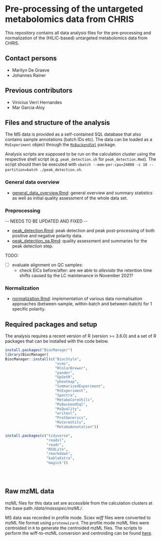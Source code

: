 # Pre-processing of the untargeted metabolomics data from CHRIS

This repository contains all data analysis files for the pre-processing and
normalization of the (HILIC-based) untargeted metabolomics data from CHRIS.

## Contact persons

- Marilyn De Graeve 
- Johannes Rainer

## Previous contributors

- Vinicius Verri Hernandes
- Mar Garcia-Aloy


## Files and structure of the analysis

The MS data is provided as a self-contained SQL database that also contains
sample annotations (batch IDs etc). The data can be loaded as a `MsExperiment`
object through the
[`MsBackendSql`](https://github.com/RforMassSpectrometry/MsBackendSQl) package.

Analysis scripts are supposed to be run on the calculation cluster using the
respective shell script (e.g. `peak_detection.sh` for `peak_detection.Rmd`). The
script should then be executed with `sbatch --mem-per-cpu=24000 -c 10
--partition=batch ./peak_detection.sh`.


### General data overview

- [general_data_overview.Rmd](general_data_overview.Rmd): general overview and
  summary statistics as well as initial quality assessment of the whole data
  set.


### Preprocessing

-- NEEDS TO BE UPDATED AND FIXED --

- [peak_detection.Rmd](peak_detection.Rmd): peak detection and peak
  post-processing of both positive and negative polarity data.
- [peak_detection_qa.Rmd](peak_detection_qa.Rmd): quality assessment and
  summaries for the peak detection step.

TODO:
- [ ] evaluate alignment on QC samples:
  - check EICs before/after: are we able to *alleviate* the retention time
    shifts caused by the LC maintenance in November 2021?

### Normalization

- [normalization.Rmd](normalization.Rmd): implementation of various data
normalisation approaches (between-sample, within-batch and between-batch) for 1 specific polarity.

## Required packages and setup

The analysis requires a recent version of R (version >= 3.6.0) and a set of R
packages that can be installed with the code below.

```r
install.packages("BiocManager")
library(BiocManager)
BiocManager::install(c("BiocStyle",
                       "xcms",
                       "RColorBrewer",
                       "pander",
                       "UpSetR",
                       "pheatmap",
                       "SummarizedExperiment",
                       "MsExperiment",
                       "Spectra",
                       "MetaboCoreUtils",
                       "MsBackendSql",
                       "MsQuality",
                       "writexl",
                       "ProtGenerics",
                       "MsCoreUtils",
                       "MetaboAnnotation"))

install.packages(c("tidyverse",
                   "readxl",
                   "readr",
                   "RSQLite",
                   "rmarkdown",
                   "kableExtra",
                   "magick"))

                 
                 
```

## Raw mzML data

mzML files for this data set are accessible from the calculation clusters at the
base path */data/massspec/mzML/*.

MS data was recorded in profile mode. Sciex *wiff* files were converted to mzML
file format using `proteowizard`. The profile mode mzML files were centroided in
`R` to generate the centroided mzML files. The scripts to perform the
wiff-to-mzML conversion and centroiding can be found
[here](https://github.com/EuracBiomedicalResearch/batch_centroid).
